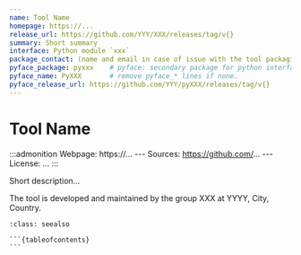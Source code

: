 ```yaml
---
name: Tool Name
homepage: https://...
release_url: https://github.com/YYY/XXX/releases/tag/v{}
summary: Short summary
interface: Python module `xxx`
package_contact: (name and email in case of issue with the tool packaging)
pyface_package: pyxxx    # pyface: secondary package for python interface
pyface_name: PyXXX       # remove pyface_* lines if none.
pyface_release_url: https://github.com/YYY/pyXXX/releases/tag/v{}
---
```


# Tool Name

:::admonition
Webpage: https://...
--- Sources: https://github.com/...
--- License: ...
:::

Short description...

The tool is developed and maintained by the group XXX at YYYY, City, Country.

````{admonition} Notebooks
:class: seealso

```{tableofcontents}
```

````
